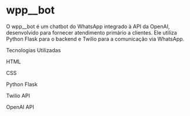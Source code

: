 # wpp__bot
O wpp__bot é um chatbot do WhatsApp integrado à API da OpenAI, desenvolvido para fornecer atendimento primário a clientes. Ele utiliza Python Flask para o backend e Twilio para a comunicação via WhatsApp.

Tecnologias Utilizadas

HTML

CSS

Python Flask

Twilio API

OpenAI API

